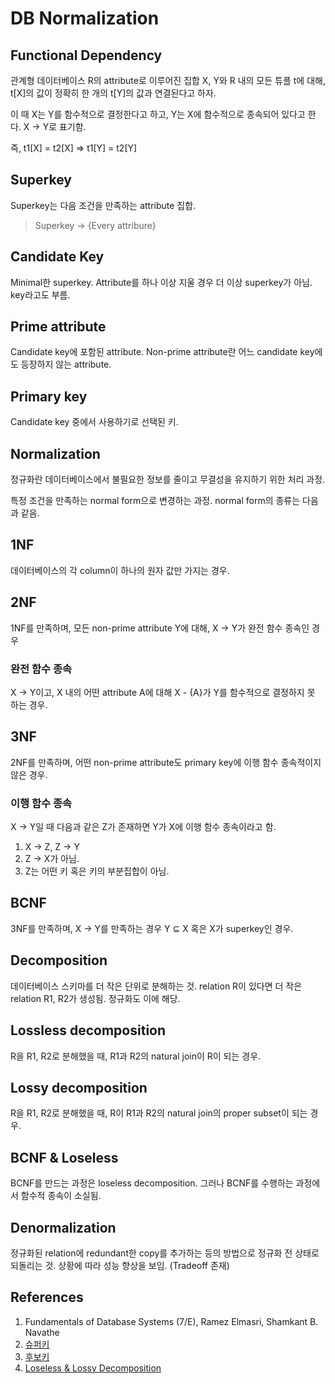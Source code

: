 # DB Normalization

## Functional Dependency

관계형 데이터베이스 R의 attribute로 이루어진 집합 X, Y와 R 내의 모든 튜플 t에 대해, t[X]의 값이 정확히 한 개의 t[Y]의 값과 연결된다고 하자.

이 때 X는 Y를 함수적으로 결정한다고 하고, Y는 X에 함수적으로 종속되어 있다고 한다. X → Y로 표기함.

즉, t1[X] = t2[X] ⇒ t1[Y] = t2[Y]

## Superkey

Superkey는 다음 조건을 만족하는 attribute 집합.

> Superkey → {Every attribure}

## Candidate Key

Minimal한 superkey. Attribute를 하나 이상 지울 경우 더 이상 superkey가 아님. key라고도 부름.

## Prime attribute

Candidate key에 포함된 attribute. Non-prime attribute란 어느 candidate key에도 등장하지 않는 attribute.

## Primary key

Candidate key 중에서 사용하기로 선택된 키.

## Normalization

정규화란 데이터베이스에서 불필요한 정보를 줄이고 무결성을 유지하기 위한 처리 과정.

특정 조건을 만족하는 normal form으로 변경하는 과정. normal form의 종류는 다음과 같음.

## 1NF

데이터베이스의 각 column이 하나의 원자 값만 가지는 경우.

## 2NF

1NF를 만족하며, 모든 non-prime attribute Y에 대해, X → Y가 완전 함수 종속인 경우

### 완전 함수 종속

X → Y이고, X 내의 어떤 attribute A에 대해 X - {A}가 Y를 함수적으로 결정하지 못 하는 경우.

## 3NF

2NF를 만족하며, 어떤 non-prime attribute도 primary key에 이행 함수 종속적이지 않은 경우.

### 이행 함수 종속

X → Y일 때 다음과 같은 Z가 존재하면 Y가 X에 이행 함수 종속이라고 함.

1. X → Z, Z → Y
2. Z → X가 아님.
3. Z는 어떤 키 혹은 키의 부분집합이 아님.

## BCNF

3NF를 만족하며, X → Y를 만족하는 경우 Y ⊆ X 혹은 X가 superkey인 경우.

## Decomposition

데이터베이스 스키마를 더 작은 단위로 분해하는 것. relation R이 있다면 더 작은 relation R1, R2가 생성됨. 정규화도 이에 해당.

## Lossless decomposition

R을 R1, R2로 분해했을 때, R1과 R2의 natural join이 R이 되는 경우.

## Lossy decomposition

R을 R1, R2로 분해했을 때, R이 R1과 R2의 natural join의 proper subset이 되는 경우.

## BCNF & Loseless

BCNF를 만드는 과정은 loseless decomposition. 그러나 BCNF를 수행하는 과정에서 함수적 종속이 소실됨.

## Denormalization

정규화된 relation에 redundant한 copy를 추가하는 등의 방법으로 정규화 전 상태로 되돌리는 것. 상황에 따라 성능 향상을 보임. (Tradeoff 존재)

## References

1. Fundamentals of Database Systems (7/E), Ramez Elmasri, Shamkant B. Navathe
2. [슈퍼키](https://en.wikipedia.org/wiki/Superkey)
3. [후보키](https://en.wikipedia.org/wiki/Candidate_key)
4. [Loseless & Lossy Decomposition](https://www.geeksforgeeks.org/difference-between-lossless-and-lossy-join-decomposition/)

